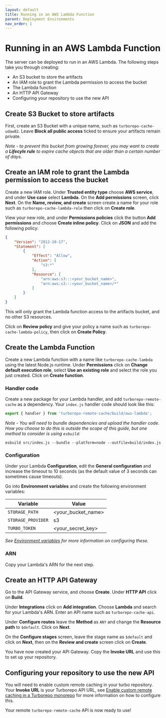 ```yaml
---
layout: default
title: Running in an AWS Lambda Function
parent: Deployment Environments
nav_order: 1
---
```


# Running in an AWS Lambda Function

The server can be deployed to run in an AWS Lambda. The following steps take you
through creating:

- An S3 bucket to store the artifacts
- An IAM role to grant the Lambda permission to access the bucket
- The Lambda function
- An HTTP API Gateway
- Configuring your repository to use the new API

## Create S3 Bucket to store artifacts
First, create an S3 Bucket with a unique name, such as `turborepo-cache-udaw82`.
Leave **Block all public access** ticked to ensure your artifacts remain
private.

*Note - to prevent this bucket from growing forever, you may want to create a
**Lifecyle rule** to expire cache objects that are older than a certain number
of days.*

## Create an IAM role to grant the Lambda permission to access the bucket
Create a new IAM role. Under **Trusted entity type** choose **AWS service**, and
under **Use case** select **Lambda**. On the **Add permissions** screen, click
**Next**. On the **Name, review, and create** screen create a name for your role
such as `turborepo-cache-lambda-role` then click on **Create role**.

View your new role, and under **Permissions policies** click the button **Add
permissions** and choose **Create inline policy**. Click on **JSON** and add the
following policy:

```json
{
    "Version": "2012-10-17",
    "Statement": [
        {
            "Effect": "Allow",
            "Action": [
                "s3:*"
            ],
            "Resource": [
                "arn:aws:s3:::<your_bucket_name>",
                "arn:aws:s3:::<your_bucket_name>/*"
            ]
        }
    ]
}
```

This will only grant the Lambda function access to the artifacts bucket, and no
other S3 resources.

Click on **Review policy** and give your policy a name such as
`turborepo-cache-lambda-policy`, then click on **Create Policy**.

## Create the Lambda Function

Create a new Lambda function with a name like `turborepo-cache-lambda` using the
latest Node.js runtime. Under **Permissions** click on **Change default
execution role**, select **Use an existing role** and select the role you just
created. Click on **Create function**.

### Handler code

Create a new package for your Lambda handler, and add `turborepo-remote-cache`
as a dependency. Your `index.js` handler code should look like this:

```js
export { handler } from 'turborepo-remote-cache/build/aws-lambda';
```

*Note - You will need to bundle dependencies and upload the handler code. How
you choose to do this is outside the scope of this guide, but one method to
consider is using `esbuild`:*

```
esbuild src/index.js --bundle --platform=node --outfile=build/index.js
```

### Configuration

Under your Lambda **Configuration**, edit the **General configuration** and
increase the timeout to 10 seconds (as the default value of 3 seconds can
sometimes cause timeouts).

Go into **Environment variables** and create the following environment
variables:

| Variable            | Value              |
|--------------------|--------------------|
| `STORAGE_PATH`     | <your_bucket_name> | 
| `STORAGE_PROVIDER` | s3                 |
| `TURBO_TOKEN`      | <your_secret_key>  |

*See [Environment
variables](https://ducktors.github.io/turborepo-remote-cache/environment-variables)
for more information on configuring these.*

### ARN

Copy your Lambda's ARN for the next step.

## Create an HTTP API Gateway

Go to the API Gateway service, and choose **Create**. Under **HTTP API** click
on **Build**. 

Under **Integrations** click on **Add integration**. Choose **Lambda** and
search for your Lambda's ARN. Enter an API name such as `turborepo-cache-api`.

Under **Configure routes** leave the **Method** as `ANY` and change the
**Resource path** to `$default`. Click on **Next**.

On the **Configure stages** screen, leave the stage name as `$default` and click
on **Next**, then on the **Review and create** screen click on **Create**.

You have now created your API Gateway. Copy the **Invoke URL** and use this to
set up your repository.

## Configuring your repository to use the new API

You will need to enable custom remote caching in your turbo repository. Your
**Invoke URL** is your Turborepo API URL, see [Enable custom remote caching in a
Turborepo
monorepo](https://ducktors.github.io/turborepo-remote-cache/custom-remote-caching)
for more information on how to configure this.

Your remote `turborepo-remote-cache` API is now ready to use!
